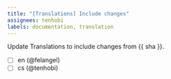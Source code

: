 ```yaml
---
title: "[Translations] Include changes"
assignees: tenhobi
labels: documentation, translation
---
```

Update Translations to include changes from {{ sha }}.

- [ ] en (@felangel)
- [ ] cs (@tenhobi)
